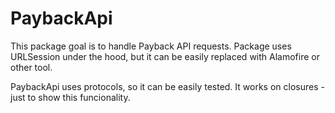 # PaybackApi

This package goal is to handle Payback API requests. Package uses URLSession under the hood, but it can be easily replaced with Alamofire or other tool.

PaybackApi uses protocols, so it can be easily tested. It works on closures - just to show this funcionality.
